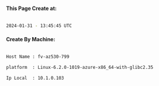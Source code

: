 
   
#### This Page Create at:

```bash

2024-01-31 - 13:45:45 UTC

```

#### Create By Machine:

```bash

Host Name : fv-az530-799

platform  : Linux-6.2.0-1019-azure-x86_64-with-glibc2.35

Ip Local  : 10.1.0.103

```


